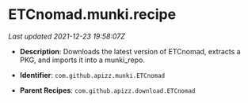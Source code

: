 # ETCnomad.munki.recipe

_Last updated 2021-12-23 19:58:07Z_

- **Description**: Downloads the latest version of ETCnomad, extracts a PKG, and imports it into a munki_repo.

- **Identifier**: `com.github.apizz.munki.ETCnomad`

- **Parent Recipes**: `com.github.apizz.download.ETCnomad`